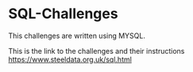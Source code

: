 # SQL-Challenges
 
This challenges are written using MYSQL. 

This is the link to the challenges and their instructions https://www.steeldata.org.uk/sql.html 
